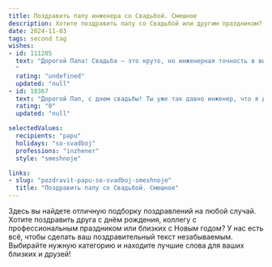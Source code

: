 ```yaml
---
title: Поздравить папу инженера со Свадьбой. Смешное
description: Хотите поздравить папу со Свадьбой или другим праздником? Наш ИИ создаст незабываемое поздравление, а вы обязательно выделитесь среди других.  
date: 2024-11-03
tags: second tag
wishes:
- id: 111205
  text: "Дорогой Папа! Свадьба – это круто, но инженерная точность в выборе спутницы жизни – это высший пилотаж!  Поздравляю с этим грандиозным проектом, надеюсь,  брак будет таким же крепким и долговечным, как твоим творениями! Желаю, чтобы семейная жизнь была полна не только любви, но и  маленьких, милых \"шестеренок\", которые будут радовать вас каждый день!  Горько! (но в меру, конечно,  инженеры ценят точность во всём!)
  "
  rating: "undefined"
  updated: "null"
- id: 18367
  text: "Дорогой Пап, с днем свадьбы! Ты уже так давно инженер, что я даже забыл, что ты когда-то был просто женихом. Теперь ты - мастер на все руки, а мама - твоя лучшая \"конструкция\". Поздравляю с этим прекрасным союзом, который работает без сбоев уже много лет! Пусть ваша любовь будет как идеально просчитанный проект - надежная, долговечная и безупречная. С днем свадьбы!"
  rating: "0"
  updated: "null"

selectedValues:
  recipients: "papu"
  holidays: "so-svadboj"
  professions: "inzhener"
  style: "smeshnoje"

links:
- slug: "pozdravit-papu-so-svadboj-smeshnoje"
  title: "Поздравить папу со Свадьбой. Смешное"
---
```


Здесь вы найдете отличную подборку поздравлений на любой случай. 
Хотите поздравить друга с днём рождения, коллегу с профессиональным праздником или близких с Новым годом? У нас есть всё, чтобы сделать ваш поздравительный текст незабываемым. Выбирайте нужную категорию и находите лучшие слова для ваших близких и друзей!
